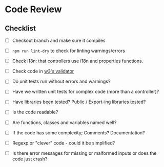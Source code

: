  # Code Review

 ## Checklist
- [ ] Checkout branch and make sure it compiles
- [ ] `npm run lint-dry` to check for linting warnings/errors
- [ ] Check i18n: that controllers use i18n and properties functions.
- [ ] Check code in [w3's validator](https://validator.w3.org)
- [ ] Do unit tests run without errors and warnings? 
- [ ] Have we written unit tests for complex code (more than a controller)?
- [ ] Have libraries been tested? Public / Export-ing libraries tested?
- [ ] Is the code readable? 
- [ ] Are functions, classes and variables named well?
- [ ] If the code has some complexity; Comments? Documentation?
- [ ] Regexp or "clever" code - could it be simplified?
- [ ] Is there error messages for missing or malformed inputs or does the code just crash?

